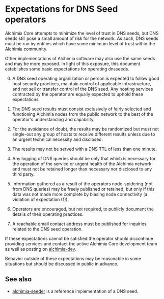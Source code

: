 Expectations for DNS Seed operators
====================================

Alchimia Core attempts to minimize the level of trust in DNS seeds,
but DNS seeds still pose a small amount of risk for the network.
As such, DNS seeds must be run by entities which have some minimum
level of trust within the Alchimia community.

Other implementations of Alchimia software may also use the same
seeds and may be more exposed. In light of this exposure, this
document establishes some basic expectations for operating dnsseeds.

0. A DNS seed operating organization or person is expected to follow good
host security practices, maintain control of applicable infrastructure,
and not sell or transfer control of the DNS seed. Any hosting services
contracted by the operator are equally expected to uphold these expectations.

1. The DNS seed results must consist exclusively of fairly selected and
functioning Alchimia nodes from the public network to the best of the
operator's understanding and capability.

2. For the avoidance of doubt, the results may be randomized but must not
single-out any group of hosts to receive different results unless due to an
urgent technical necessity and disclosed.

3. The results may not be served with a DNS TTL of less than one minute.

4. Any logging of DNS queries should be only that which is necessary
for the operation of the service or urgent health of the Alchimia
network and must not be retained longer than necessary nor disclosed
to any third party.

5. Information gathered as a result of the operators node-spidering
(not from DNS queries) may be freely published or retained, but only
if this data was not made more complete by biasing node connectivity
(a violation of expectation (1)).

6. Operators are encouraged, but not required, to publicly document the
details of their operating practices.

7. A reachable email contact address must be published for inquiries
related to the DNS seed operation.

If these expectations cannot be satisfied the operator should
discontinue providing services and contact the active Alchimia
Core development team as well as posting on
[alchimia-dev](https://groups.google.com/forum/#!forum/alchimia-dev).

Behavior outside of these expectations may be reasonable in some
situations but should be discussed in public in advance.

See also
----------
- [alchimia-seeder](https://github.com/pooler/alchimia-seeder) is a reference implementation of a DNS seed.
